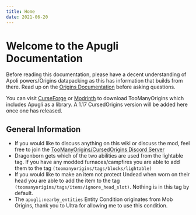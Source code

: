 ```yaml
---
title: Home
date: 2021-06-20
---
```


# Welcome to the Apugli Documentation

Before reading this documentation, please have a decent understanding of Apoli powers/Origins datapacking as this has information that builds from there.
Read up on the [Origins Documentation](https://origins.readthedocs.io/en/latest/) before asking questions.

You can visit [CurseForge](https://www.curseforge.com/minecraft/mc-mods/toomanyorigins) or [Modrinth](https://modrinth.com/mod/toomanyorigins) to download TooManyOrigins which includes Apugli as a library.
A 1.17 CursedOrigins version will be added here once one has released.

## General Information
* If you would like to discuss anything on this wiki or discuss the mod, feel free to join the [TooManyOrigins/CursedOrigins Discord Server](https://discord.gg/UBfEjsANNz)
* Dragonborn gets which of the two abilities are used from the lightable tag. If you have any modded furnaces/campfires you are able to add them to the tag `(toomanyorigins/tags/blocks/lightable)`
* If you would like to make an item not protect Undead when worn on their head you are able to add the item to the tag `(toomanyorigins/tags/items/ignore_head_slot)`. Nothing is in this tag by default.
* The `apugli:nearby_entities` Entity Condition originates from Mob Origins, thank you to Ultra for allowing me to use this condition.